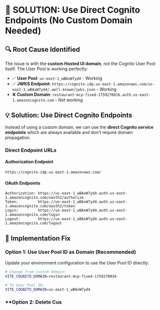 # 🎯 SOLUTION: Use Direct Cognito Endpoints (No Custom Domain Needed)

## 🔍 **Root Cause Identified**

The issue is with the **custom Hosted UI domain**, not the Cognito User Pool itself. The User Pool is working perfectly:

- ✅ **User Pool**: `us-east-1_wBAxW7yd4` - Working
- ✅ **JWKS Endpoint**: `https://cognito-idp.us-east-1.amazonaws.com/us-east-1_wBAxW7yd4/.well-known/jwks.json` - Working
- ❌ **Custom Domain**: `restaurant-mcp-fixed-1759270016.auth.us-east-1.amazoncognito.com` - Not working

## 💡 **Solution: Use Direct Cognito Endpoints**

Instead of using a custom domain, we can use the **direct Cognito service endpoints** which are always available and don't require domain propagation.

### **Direct Endpoint URLs**

#### **Authorization Endpoint**
```
https://cognito-idp.us-east-1.amazonaws.com/
```

#### **OAuth Endpoints**
```
Authorization: https://us-east-1_wBAxW7yd4.auth.us-east-1.amazoncognito.com/oauth2/authorize
Token:         https://us-east-1_wBAxW7yd4.auth.us-east-1.amazoncognito.com/oauth2/token
Login:         https://us-east-1_wBAxW7yd4.auth.us-east-1.amazoncognito.com/login
Logout:        https://us-east-1_wBAxW7yd4.auth.us-east-1.amazoncognito.com/logout
```

## 🔧 **Implementation Fix**

### **Option 1: Use User Pool ID as Domain (Recommended)**

Update your environment configuration to use the User Pool ID directly:

```bash
# Change from custom domain:
VITE_COGNITO_DOMAIN=restaurant-mcp-fixed-1759270016

# To User Pool ID:
VITE_COGNITO_DOMAIN=us-east-1_wBAxW7yd4
```

### **Option 2: Delete Cus
